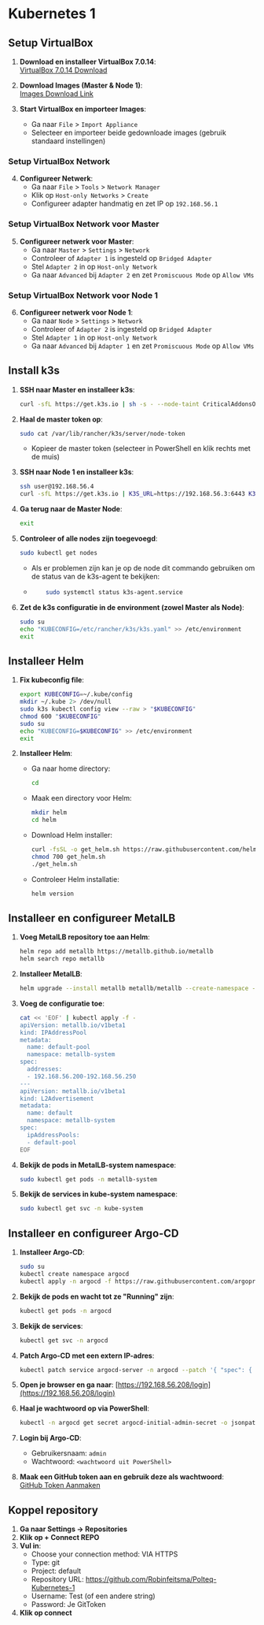 # Kubernetes 1

## Setup VirtualBox

1. **Download en installeer VirtualBox 7.0.14**:  
   [VirtualBox 7.0.14 Download](https://www.virtualbox.org/wiki/Download_Old_Builds_7_0)

2. **Download Images (Master & Node 1)**:  
   [Images Download Link](https://polteq-my.sharepoint.com/:f:/p/robin_feitsma/EjQOYpa70HhHghZp0bCaYXYB2ZjTEgU6yLdisHQMSVfrAQ?e=JZf5wu)

3. **Start VirtualBox en importeer Images**:
   - Ga naar `File` > `Import Appliance`
   - Selecteer en importeer beide gedownloade images (gebruik standaard instellingen)

### Setup VirtualBox Network

4. **Configureer Netwerk**:
   - Ga naar `File` > `Tools` > `Network Manager`
   - Klik op `Host-only Networks` > `Create`
   - Configureer adapter handmatig en zet IP op `192.168.56.1`

### Setup VirtualBox Network voor Master

5. **Configureer netwerk voor Master**:
   - Ga naar `Master` > `Settings` > `Network`
   - Controleer of `Adapter 1` is ingesteld op `Bridged Adapter`
   - Stel `Adapter 2` in op `Host-only Network`
   - Ga naar `Advanced` bij `Adapter 2` en zet `Promiscuous Mode` op `Allow VMs`

### Setup VirtualBox Network voor Node 1

6. **Configureer netwerk voor Node 1**:
   - Ga naar `Node` > `Settings` > `Network`
   - Controleer of `Adapter 2` is ingesteld op `Bridged Adapter`
   - Stel `Adapter 1` in op `Host-only Network`
   - Ga naar `Advanced` bij `Adapter 1` en zet `Promiscuous Mode` op `Allow VMs`

## Install k3s

1. **SSH naar Master en installeer k3s**:
   ```sh
   curl -sfL https://get.k3s.io | sh -s - --node-taint CriticalAddonsOnly=true:NoExecute --disable-cloud-controller
   ```

2. **Haal de master token op**:
   ```sh
   sudo cat /var/lib/rancher/k3s/server/node-token
   ```
    - Kopieer de master token (selecteer in PowerShell en klik rechts met de muis)

3. **SSH naar Node 1 en installeer k3s**:
   ```sh
   ssh user@192.168.56.4
   curl -sfL https://get.k3s.io | K3S_URL=https://192.168.56.3:6443 K3S_TOKEN=<master-token> sh -
   ```

4. **Ga terug naar de Master Node**:
   ```sh
   exit
   ```

5. **Controleer of alle nodes zijn toegevoegd**:
   ```sh
   sudo kubectl get nodes
   ```
   - Als er problemen zijn kan je op de node dit commando gebruiken om de status van de k3s-agent te bekijken:
         
   - ```sh
         sudo systemctl status k3s-agent.service

6. **Zet de k3s configuratie in de environment (zowel Master als Node)**:
   ```sh
   sudo su
   echo "KUBECONFIG=/etc/rancher/k3s/k3s.yaml" >> /etc/environment
   exit
   ```

## Installeer Helm

1. **Fix kubeconfig file**:
   ```sh
   export KUBECONFIG=~/.kube/config
   mkdir ~/.kube 2> /dev/null
   sudo k3s kubectl config view --raw > "$KUBECONFIG"
   chmod 600 "$KUBECONFIG"
   sudo su
   echo "KUBECONFIG=$KUBECONFIG" >> /etc/environment
   exit
   ```

2. **Installeer Helm**:
    - Ga naar home directory:
      ```sh
      cd
      ```
    - Maak een directory voor Helm:
      ```sh
      mkdir helm
      cd helm
      ```
    - Download Helm installer:
      ```sh
      curl -fsSL -o get_helm.sh https://raw.githubusercontent.com/helm/helm/main/scripts/get-helm-3
      chmod 700 get_helm.sh
      ./get_helm.sh
      ```
    - Controleer Helm installatie:
      ```sh
      helm version
      ```

## Installeer en configureer MetalLB

1. **Voeg MetalLB repository toe aan Helm**:
   ```sh
   helm repo add metallb https://metallb.github.io/metallb
   helm search repo metallb
   ```

2. **Installeer MetalLB**:
   ```sh
   helm upgrade --install metallb metallb/metallb --create-namespace --namespace metallb-system --wait
   ```

3. **Voeg de configuratie toe**:
   ```sh
   cat << 'EOF' | kubectl apply -f -
   apiVersion: metallb.io/v1beta1
   kind: IPAddressPool
   metadata:
     name: default-pool
     namespace: metallb-system
   spec:
     addresses:
     - 192.168.56.200-192.168.56.250
   ---
   apiVersion: metallb.io/v1beta1
   kind: L2Advertisement
   metadata:
     name: default
     namespace: metallb-system
   spec:
     ipAddressPools:
     - default-pool
   EOF
   ```

4. **Bekijk de pods in MetalLB-system namespace**:
   ```sh
   sudo kubectl get pods -n metallb-system
   ```

5. **Bekijk de services in kube-system namespace**:
   ```sh
   sudo kubectl get svc -n kube-system
   ```

## Installeer en configureer Argo-CD

1. **Installeer Argo-CD**:
   ```sh
   sudo su
   kubectl create namespace argocd
   kubectl apply -n argocd -f https://raw.githubusercontent.com/argoproj/argo-cd/stable/manifests/install.yaml
   ```

2. **Bekijk de pods en wacht tot ze "Running" zijn**:
   ```sh
   kubectl get pods -n argocd
   ```

3. **Bekijk de services**:
   ```sh
   kubectl get svc -n argocd
   ```

4. **Patch Argo-CD met een extern IP-adres**:
   ```sh
   kubectl patch service argocd-server -n argocd --patch '{ "spec": { "type": "LoadBalancer", "loadBalancerIP": "192.168.56.208" } }'
   ```

5. **Open je browser en ga naar**: [https://192.168.56.208/login](https://192.168.56.208/login)

6. **Haal je wachtwoord op via PowerShell**:
   ```sh
   kubectl -n argocd get secret argocd-initial-admin-secret -o jsonpath="{.data.password}" | base64 -d; echo
   ```

7. **Login bij Argo-CD**:
    - Gebruikersnaam: `admin`
    - Wachtwoord: `<wachtwoord uit PowerShell>`

8. **Maak een GitHub token aan en gebruik deze als wachtwoord**:  
   [GitHub Token Aanmaken](https://github.com/settings/tokens)

## Koppel repository 

1. **Ga naar Settings -> Repositories**
2. **Klik op + Connect REPO**
3. **Vul in**:
   - Choose your connection method: VIA HTTPS
   - Type: git
   - Project: default
   - Repository URL: https://github.com/Robinfeitsma/Polteq-Kubernetes-1
   - Username: Test (of een andere string)
   - Password: Je GitToken
4. **Klik op connect**